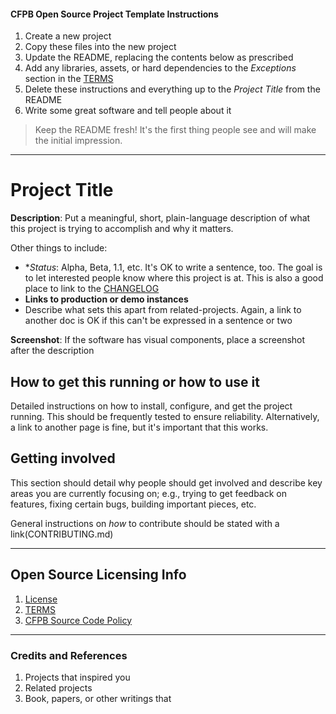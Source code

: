 #### CFPB Open Source Project Template Instructions

1. Create a new project
2. Copy these files into the new project
3. Update the README, replacing the contents below as prescribed
4. Add any libraries, assets, or hard dependencies to the _Exceptions_ section in the [TERMS](TERMS.md)
5. Delete these instructions and everything up to the _Project Title_ from the README
6. Write some great software and tell people about it

> Keep the README fresh! It's the first thing people see and will make the initial impression.

----

# Project Title

**Description**:  Put a meaningful, short, plain-language description of what 
this project is trying to accomplish and why it matters. 

Other things to include:

  - **Status*:  Alpha, Beta, 1.1, etc. It's OK to write a sentence, too.  The goal is to let interested people know where this project is at. This is also a good place to link to the [CHANGELOG](CHANGELOG.md)
  - **Links to production or demo instances**
  - Describe what sets this apart from related-projects. Again, a link to another doc is OK if this can't be expressed in a sentence or two


**Screenshot**: If the software has visual components, place a screenshot after the description


## How to get this running or how to use it

Detailed instructions on how to install, configure, and get the project running.
This should be frequently tested to ensure reliability. Alternatively, a link to 
another page is fine, but it's important that this works.


## Getting involved

This section should detail why people should get involved and describe key areas you are
currently focusing on; e.g., trying to get feedback on features, fixing certain bugs, building
important pieces, etc.  

General instructions on _how_ to contribute should be stated with a link(CONTRIBUTING.md) 


____

## Open Source Licensing Info
1. [License](LICENSE)
2. [TERMS](TERMS.md)
3. [CFPB Source Code Policy](http://github.com/cfpb/source-code-policy/)


----

### Credits and References

1. Projects that inspired you
2. Related projects
3. Book, papers, or other writings that



